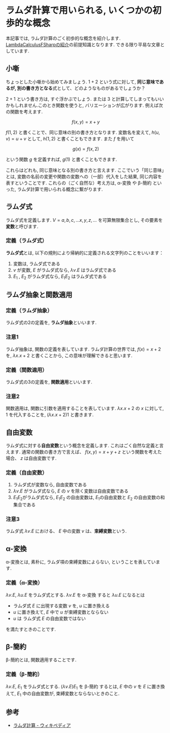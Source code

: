 # ラムダ計算で用いられる, いくつかの初歩的な概念

本記事では, ラムダ計算のごく初歩的な概念を紹介します. [LambdaCalculusFSharpの紹介](../01_fsharp/library/LambdaCalculusFSharp.md)の前提知識となります. できる限り平易な文章としています.

## 小噺

ちょっとした小噺から始めてみましょう. $1 + 2$ という式に対して, **同じ意味であるが, 別の書き方となる**式として、どのようなものがあるでしょうか？

$2 + 1$ という書き方は, すぐ浮かぶでしょう. または $3$ と計算してしまってもいいかもしれません.このとき関数を使うと, バリエーションが広がります. 例えば次の関数を考えます.

```math
f(x, y) = x + y
```

$f(1, 2)$ と書くことで、同じ意味の別の書き方となります. 変数名を変えて, $h(u, v) = u + v$ として, $h(1, 2)$ と書くこともできます. また $f$ を用いて

```math
g(x) = f(x, 2)
```

という関数 $g$ を定義すれば, $g(1)$ と書くこともできます.

これらはどれも, 同じ意味となる別の書き方と言えます. ここでいう「同じ意味」とは, 変数の名前の変更や関数の変数への（一部）代入をした結果, 同じ内容を表すということです. これらの（ごく自然な）考え方は, α-変換 や β-簡約 といった, ラムダ計算で用いられる概念に繋がります.

## ラムダ式

ラムダ式を定義します. $V = { a, b, c, … x, y, z, … }$ を可算無限集合とし, その要素を**変数**と呼びます.

### 定義（ラムダ式）

**ラムダ式**とは, 以下の規則により帰納的に定義される文字列のことをいいます：

1. 変数は, ラムダ式である
2. $v$ が変数, $E$ がラムダ式なら,  $λv.E$ はラムダ式である
3. $E_1$ , $E_2$ がラムダ式なら,  $E_1 E_2$ はラムダ式である

## ラムダ抽象と関数適用

### 定義（ラムダ抽象）

ラムダ式の2の定義を, **ラムダ抽象**といいます.

### 注意1

ラムダ抽象は, 関数の定義を表しています. ラムダ計算の世界では,  $f(x) = x + 2$ を,  $λx.x + 2$ と書くことから, この意味が理解できると思います.

### 定義（関数適用）

ラムダ式の3の定義を, **関数適用**といいます.

### 注意2

関数適用は, 関数に引数を適用することを表しています. $λx.x + 2$ の $x$ に対して, $1$ を代入することを,  $(λx.x + 2)1$ と書きます.

## 自由変数

ラムダ式に対する**自由変数**という概念を定義します. これはごく自然な定義と言えます. 通常の関数の書き方で言えば、 $f(x, y) = x + y + z$ という関数を考えた場合、 $z$ は自由変数です.

### 定義（自由変数）

1. ラムダ式が変数なら, 自由変数である
2. $λv.E$ がラムダ式なら, $E$ の $v$ を除く変数は自由変数である
3. $E_1 E_2$がラムダ式なら,  $E_1 E_2$ の自由変数は, $E_1$の自由変数と $E_2$ の自由変数の和集合である

### 注意3

ラムダ式 $λv.E$ における、 $E$ 中の変数 $v$ は、**束縛変数**という.

## α-変換

α-変換とは, 素朴に, ラムダ項の束縛変数によらない, ということを表しています.

### 定義（α-変換）

$λv.E$, $λu.E$ をラムダ式とする. $λv.E$ を α-変換 すると $λu.E$ になるとは

- ラムダ式 $E$ に出現する変数 $v$ を, $u$ に置き換える
- $u$ に置き換えて, $E$ 中で $u$ が束縛変数とならない
- $u$ は ラムダ式 $E$ の自由変数ではない

を満たすときのことです.

## β-簡約

β-簡約とは, 関数適用することです.

### 定義（β-簡約）

$λv.E$, $E_1$ をラムダ式とする. $(λv.E)E_1$ を β-簡約 するとは, $E$ 中の $v$ を $E$ に置き換えて, $E_1$ 中の自由変数が, 束縛変数とならないときのこと.

## 参考

- [ラムダ計算 - ウィキペディア](https://ja.wikipedia.org/wiki/%E3%83%A9%E3%83%A0%E3%83%80%E8%A8%88%E7%AE%97)
